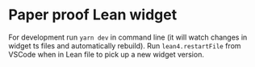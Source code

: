 # Paper proof Lean widget

For development run `yarn dev` in command line (it will watch changes in widget ts files and automatically rebuild).
Run `lean4.restartFile` from VSCode when in Lean file to pick up a new widget version.

